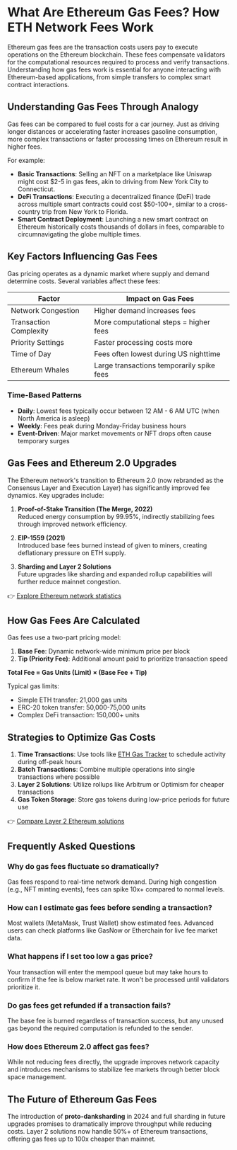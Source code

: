 # What Are Ethereum Gas Fees? How ETH Network Fees Work

Ethereum gas fees are the transaction costs users pay to execute operations on the Ethereum blockchain. These fees compensate validators for the computational resources required to process and verify transactions. Understanding how gas fees work is essential for anyone interacting with Ethereum-based applications, from simple transfers to complex smart contract interactions.

## Understanding Gas Fees Through Analogy

Gas fees can be compared to fuel costs for a car journey. Just as driving longer distances or accelerating faster increases gasoline consumption, more complex transactions or faster processing times on Ethereum result in higher fees. 

For example:
- **Basic Transactions**: Selling an NFT on a marketplace like Uniswap might cost $2-5 in gas fees, akin to driving from New York City to Connecticut.
- **DeFi Transactions**: Executing a decentralized finance (DeFi) trade across multiple smart contracts could cost $50-100+, similar to a cross-country trip from New York to Florida.
- **Smart Contract Deployment**: Launching a new smart contract on Ethereum historically costs thousands of dollars in fees, comparable to circumnavigating the globe multiple times.

## Key Factors Influencing Gas Fees

Gas pricing operates as a dynamic market where supply and demand determine costs. Several variables affect these fees:

| Factor                | Impact on Gas Fees                     |
|-----------------------|----------------------------------------|
| Network Congestion    | Higher demand increases fees           |
| Transaction Complexity| More computational steps = higher fees |
| Priority Settings     | Faster processing costs more           |
| Time of Day           | Fees often lowest during US nighttime  |
| Ethereum Whales       | Large transactions temporarily spike fees |

### Time-Based Patterns
- **Daily**: Lowest fees typically occur between 12 AM - 6 AM UTC (when North America is asleep)
- **Weekly**: Fees peak during Monday-Friday business hours
- **Event-Driven**: Major market movements or NFT drops often cause temporary surges

## Gas Fees and Ethereum 2.0 Upgrades

The Ethereum network's transition to Ethereum 2.0 (now rebranded as the Consensus Layer and Execution Layer) has significantly improved fee dynamics. Key upgrades include:

1. **Proof-of-Stake Transition (The Merge, 2022)**  
   Reduced energy consumption by 99.95%, indirectly stabilizing fees through improved network efficiency.

2. **EIP-1559 (2021)**  
   Introduced base fees burned instead of given to miners, creating deflationary pressure on ETH supply.

3. **Sharding and Layer 2 Solutions**  
   Future upgrades like sharding and expanded rollup capabilities will further reduce mainnet congestion.

👉 [Explore Ethereum network statistics](https://bit.ly/okx-bonus)

## How Gas Fees Are Calculated

Gas fees use a two-part pricing model:
1. **Base Fee**: Dynamic network-wide minimum price per block
2. **Tip (Priority Fee)**: Additional amount paid to prioritize transaction speed

**Total Fee = Gas Units (Limit) × (Base Fee + Tip)**

Typical gas limits:
- Simple ETH transfer: 21,000 gas units
- ERC-20 token transfer: 50,000-75,000 units
- Complex DeFi transaction: 150,000+ units

## Strategies to Optimize Gas Costs

1. **Time Transactions**: Use tools like [ETH Gas Tracker](https://ethgas.watch/) to schedule activity during off-peak hours
2. **Batch Transactions**: Combine multiple operations into single transactions where possible
3. **Layer 2 Solutions**: Utilize rollups like Arbitrum or Optimism for cheaper transactions
4. **Gas Token Storage**: Store gas tokens during low-price periods for future use

👉 [Compare Layer 2 Ethereum solutions](https://bit.ly/okx-bonus)

## Frequently Asked Questions

### Why do gas fees fluctuate so dramatically?
Gas fees respond to real-time network demand. During high congestion (e.g., NFT minting events), fees can spike 10x+ compared to normal levels.

### How can I estimate gas fees before sending a transaction?
Most wallets (MetaMask, Trust Wallet) show estimated fees. Advanced users can check platforms like GasNow or Etherchain for live fee market data.

### What happens if I set too low a gas price?
Your transaction will enter the mempool queue but may take hours to confirm if the fee is below market rate. It won't be processed until validators prioritize it.

### Do gas fees get refunded if a transaction fails?
The base fee is burned regardless of transaction success, but any unused gas beyond the required computation is refunded to the sender.

### How does Ethereum 2.0 affect gas fees?
While not reducing fees directly, the upgrade improves network capacity and introduces mechanisms to stabilize fee markets through better block space management.

## The Future of Ethereum Gas Fees

The introduction of **proto-danksharding** in 2024 and full sharding in future upgrades promises to dramatically improve throughput while reducing costs. Layer 2 solutions now handle 50%+ of Ethereum transactions, offering gas fees up to 100x cheaper than mainnet.
